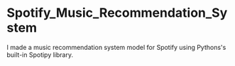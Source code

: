 # Spotify_Music_Recommendation_System
I made a music recommendation system model for Spotify using Pythons's built-in Spotipy library.
